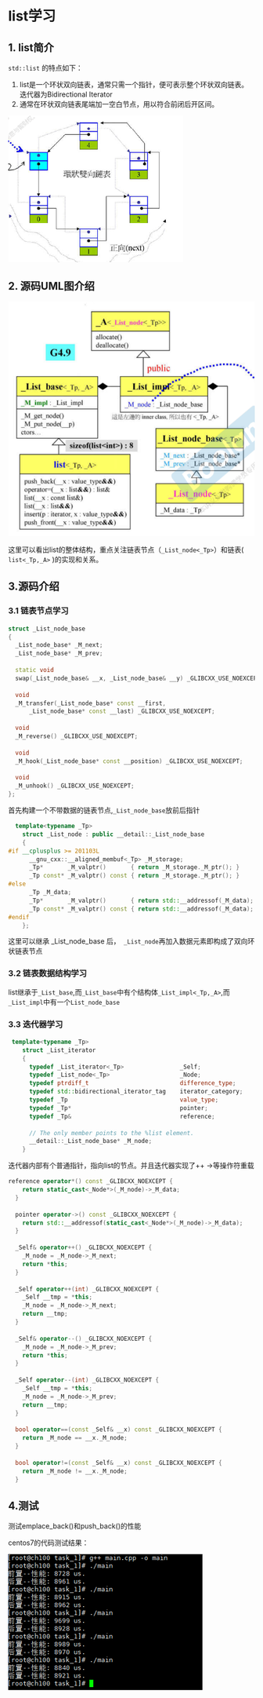 # list学习

## 1. list简介

`std::list` 的特点如下：

1. list是一个环状双向链表，通常只需一个指针，便可表示整个环状双向链表。迭代器为Bidirectional Iterator
2. 通常在环状双向链表尾端加一空白节点，用以符合前闭后开区间。

![image-20230620003419193](list.png)



## 2. 源码UML图介绍

![image-20230620002414500](list_ds.png)

这里可以看出list的整体结构，重点关注链表节点（`_List_node<_Tp>`）和链表( ` list<_Tp,_A> ` )的实现和关系。

## 3.源码介绍

### 3.1 链表节点学习

```c++
struct _List_node_base
{
  _List_node_base* _M_next;
  _List_node_base* _M_prev;

  static void
  swap(_List_node_base& __x, _List_node_base& __y) _GLIBCXX_USE_NOEXCEPT;

  void
  _M_transfer(_List_node_base* const __first,
	  _List_node_base* const __last) _GLIBCXX_USE_NOEXCEPT;

  void
  _M_reverse() _GLIBCXX_USE_NOEXCEPT;

  void
  _M_hook(_List_node_base* const __position) _GLIBCXX_USE_NOEXCEPT;

  void
  _M_unhook() _GLIBCXX_USE_NOEXCEPT;
};
```

首先构建一个不带数据的链表节点,`_List_node_base`放前后指针

```c++
  template<typename _Tp>
    struct _List_node : public __detail::_List_node_base
    {
#if __cplusplus >= 201103L
      __gnu_cxx::__aligned_membuf<_Tp> _M_storage;
      _Tp*       _M_valptr()       { return _M_storage._M_ptr(); }
      _Tp const* _M_valptr() const { return _M_storage._M_ptr(); }
#else
      _Tp _M_data;
      _Tp*       _M_valptr()       { return std::__addressof(_M_data); }
      _Tp const* _M_valptr() const { return std::__addressof(_M_data); }
#endif
    };
```

这里可以继承 _List_node_base 后，` _List_node`再加入数据元素即构成了双向环状链表节点

### 3.2 链表数据结构学习

list继承于`_List_base`,而`_List_base`中有个结构体`_List_impl<_Tp,_A>`,而`_List_impl`中有一个`List_node_base`

### 3.3 迭代器学习

```c++
 template<typename _Tp>
    struct _List_iterator
    {
      typedef _List_iterator<_Tp>                _Self;
      typedef _List_node<_Tp>                    _Node;
      typedef ptrdiff_t                          difference_type;
      typedef std::bidirectional_iterator_tag    iterator_category;
      typedef _Tp                                value_type;
      typedef _Tp*                               pointer;
      typedef _Tp&                               reference;
      
      // The only member points to the %list element.
      __detail::_List_node_base* _M_node; 
    }
```

迭代器内部有个普通指针，指向list的节点。并且迭代器实现了++ ->等操作符重载

```c++
reference operator*() const _GLIBCXX_NOEXCEPT {
    return static_cast<_Node*>(_M_node)->_M_data;
  }

  pointer operator->() const _GLIBCXX_NOEXCEPT {
    return std::__addressof(static_cast<_Node*>(_M_node)->_M_data);
  }

  _Self& operator++() _GLIBCXX_NOEXCEPT {
    _M_node = _M_node->_M_next;
    return *this;
  }

  _Self operator++(int) _GLIBCXX_NOEXCEPT {
    _Self __tmp = *this;
    _M_node = _M_node->_M_next;
    return __tmp;
  }

  _Self& operator--() _GLIBCXX_NOEXCEPT {
    _M_node = _M_node->_M_prev;
    return *this;
  }

  _Self operator--(int) _GLIBCXX_NOEXCEPT {
    _Self __tmp = *this;
    _M_node = _M_node->_M_prev;
    return __tmp;
  }

  bool operator==(const _Self& __x) const _GLIBCXX_NOEXCEPT {
    return _M_node == __x._M_node;
  }

  bool operator!=(const _Self& __x) const _GLIBCXX_NOEXCEPT {
    return _M_node != __x._M_node;
  }
```

## 4.测试

测试emplace_back()和push_back()的性能

centos7的代码测试结果：

![image-20230620013927231](test.png)

